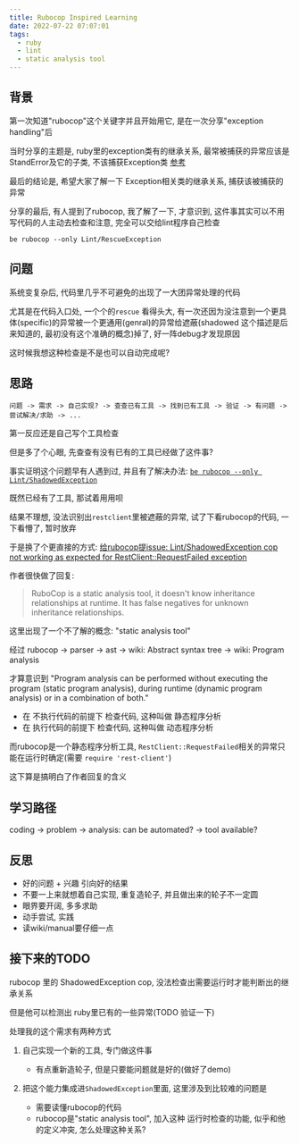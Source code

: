```yaml
---
title: Rubocop Inspired Learning
date: 2022-07-22 07:07:01
tags:
  - ruby
  - lint
  - static analysis tool
---
```


## 背景

第一次知道"rubocop"这个关键字并且开始用它, 是在一次分享"exception handling"后

当时分享的主题是, ruby里的exception类有的继承关系, 最常被捕获的异常应该是StandError及它的子类, 不该捕获Exception类 [参考](./amg-error-handling.md)

最后的结论是, 希望大家了解一下 Exception相关类的继承关系, 捕获该被捕获的异常

分享的最后, 有人提到了rubocop, 我了解了一下, 才意识到, 这件事其实可以不用写代码的人主动去检查和注意, 完全可以交给lint程序自己检查

`be rubocop --only Lint/RescueException`

## 问题

系统变复杂后, 代码里几乎不可避免的出现了一大团异常处理的代码

尤其是在代码入口处, 一个个的`rescue` 看得头大, 有一次还因为没注意到一个更具体(specific)的异常被一个更通用(genral)的异常给遮蔽(shadowed 这个描述是后来知道的, 最初没有这个准确的概念)掉了, 好一阵debug才发现原因

这时候我想这种检查是不是也可以自动完成呢?

## 思路

`问题 -> 需求 -> 自己实现? -> 查查已有工具 -> 找到已有工具 -> 验证 -> 有问题 -> 尝试解决/求助 -> ...`

第一反应还是自己写个工具检查

但是多了个心眼, 先查查有没有已有的工具已经做了这件事?

事实证明这个问题早有人遇到过, 并且有了解决办法: [`be rubocop --only Lint/ShadowedException`](https://docs.rubocop.org/rubocop/cops_lint.html)

既然已经有了工具, 那试着用用呗

结果不理想, 没法识别出`restclient`里被遮蔽的异常, 试了下看rubocop的代码, 一下看懵了, 暂时放弃

于是换了个更直接的方式: [给rubocop提issue: Lint/ShadowedException cop not working as expected for RestClient::RequestFailed exception](https://github.com/rubocop/rubocop/issues/10823)

作者很快做了回复:

> RuboCop is a static analysis tool, it doesn't know inheritance relationships at runtime. It has false negatives for unknown inheritance relationships.

这里出现了一个不了解的概念: "static analysis tool"

经过 rubocop -> parser -> ast -> wiki: Abstract syntax tree -> wiki: Program analysis

才算意识到 "Program analysis can be performed without executing the program (static program analysis), during runtime (dynamic program analysis) or in a combination of both."

+ 在 不执行代码的前提下 检查代码, 这种叫做 静态程序分析
+ 在 执行代码的前提下 检查代码, 这种叫做 动态程序分析

而rubocop是一个静态程序分析工具, `RestClient::RequestFailed`相关的异常只能在运行时确定(需要 `require 'rest-client'`)

这下算是搞明白了作者回复的含义

## 学习路径

coding -> problem -> analysis: can be automated? -> tool available?

## 反思

+ 好的问题 + 兴趣 引向好的结果
+ 不要一上来就想着自己实现, 重复造轮子, 并且做出来的轮子不一定圆
+ 眼界要开阔, 多多求助
+ 动手尝试, 实践
+ 读wiki/manual要仔细一点

## 接下来的TODO

rubocop 里的 ShadowedException cop, 没法检查出需要运行时才能判断出的继承关系

但是他可以检测出 ruby里已有的一些异常(TODO 验证一下)

处理我的这个需求有两种方式

1. 自己实现一个新的工具, 专门做这件事
    + 有点重新造轮子, 但是只要能问题就是好的(做好了demo)

2. 把这个能力集成进`ShadowedException`里面, 这里涉及到比较难的问题是
    + 需要读懂rubocop的代码
    + rubocop是"static analysis tool", 加入这种 运行时检查的功能, 似乎和他的定义冲突, 怎么处理这种关系?


